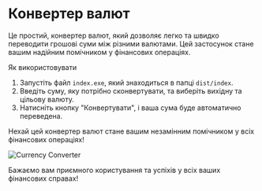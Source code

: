 # Конвертер валют

Це простий, конвертер валют, який дозволяє легко та швидко переводити грошові суми між різними валютами. Цей застосунок стане вашим надійним помічником у фінансових операціях.

 Як використовувати

1. Запустіть файл `index.exe`, який знаходиться в папці `dist/index`.
2. Введіть суму, яку потрібно сконвертувати, та виберіть вихідну та цільову валюту.
3. Натисніть кнопку "Конвертувати", і ваша сума буде автоматично переведена.

Нехай цей конвертер валют стане вашим незамінним помічником у всіх фінансових операціях!

![Currency Converter](currency_converter.png)

Бажаємо вам приємного користування та успіхів у всіх ваших фінансових справах!

